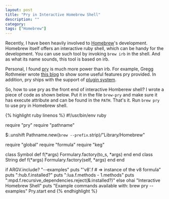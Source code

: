 ```yaml
---
layout: post
title: "Pry in Interactive Homebrew Shell"
description: ""
category:
tags: ["Homebrew"]
---
```


Recently, I have been heavily involved to [Homebrew](http://brew.sh)'s development. Homebrew itself offers an interactive
ruby shell, which can be handy for the development. You can use such tool by invoking `brew irb` in the shell. And as what its
name sounds, this tool is based on irb.

Personal, I found [pry][pry] is much more power than irb. For example, Gregg Rothmeier wrote [this blog][pry-top-5] to show
some useful features pry provided. In addition, pry ships with the support of [plugin system][pry-plugin].

So, how to use pry as the front end of interactive Homberew shell? I wrote a piece of code as shown below. Put it in the file `brew-pry` and
make sure it has execute attribute and can be found in the `PATH`. That's it. Run `brew pry` to use pry in Homebrew shell.

{% highlight ruby linenos %}
#!/usr/bin/env ruby

require "pry"
require "pathname"

$:.unshift Pathname.new(`brew --prefix`.strip)/"Library/Homebrew"

require "global"
require "formula"
require "keg"

class Symbol
  def f(*args)
    Formulary.factory(to_s, *args)
  end
end
class String
  def f(*args)
    Formulary.factory(self, *args)
  end
end

if ARGV.include? "--examples"
  puts "'v8'.f # => instance of the v8 formula"
  puts ":hub.f.installed?"
  puts ":lua.f.methods - 1.methods"
  puts ":mpd.f.recursive_dependencies.reject(&:installed?)"
else
  ohai "Interactive Homebrew Shell"
  puts "Example commands available with: brew pry --examples"
  Pry.start
end
{% endhighlight %}

 [pry]: http://pryrepl.org
 [pry-top-5]: http://www.bignerdranch.com/blog/my-top-5-pry-features/
 [pry-plugin]: https://github.com/pry/pry/wiki/Available-plugins
